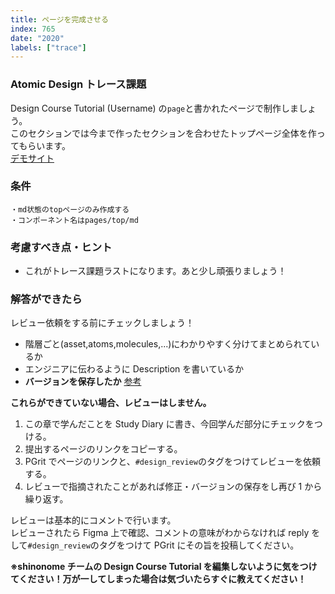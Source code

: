 ```yaml
---
title: ページを完成させる
index: 765
date: "2020"
labels: ["trace"]
---
```


### Atomic Design トレース課題

Design Course Tutorial (Username) の`page`と書かれたページで制作しましょう。  
このセクションでは今まで作ったセクションを合わせたトップページ全体を作ってもらいます。  
[デモサイト](https://demo.tcd-theme.com/tcd063/)

### 条件

```
・md状態のtopページのみ作成する
・コンポーネント名はpages/top/md
```

### 考慮すべき点・ヒント

- これがトレース課題ラストになります。あと少し頑張りましょう！

### 解答ができたら

レビュー依頼をする前にチェックしましょう！

- 階層ごと(asset,atoms,molecules,...)にわかりやすく分けてまとめられているか
- エンジニアに伝わるように Description を書いているか
- **バージョンを保存したか** [参考](/figma/section2-3/)

**これらができていない場合、レビューはしません。**

1. この章で学んだことを Study Diary に書き、今回学んだ部分にチェックをつける。
2. 提出するページのリンクをコピーする。
3. PGrit でページのリンクと、`#design_review`のタグをつけてレビューを依頼する。
4. レビューで指摘されたことがあれば修正・バージョンの保存をし再び 1 から繰り返す。

レビューは基本的にコメントで行います。  
レビューされたら Figma 上で確認、コメントの意味がわからなければ reply をして`#design_review`のタグをつけて PGrit にその旨を投稿してください。

**※shinonome チームの Design Course Tutorial を編集しないように気をつけてください！万が一してしまった場合は気づいたらすぐに教えてください！**

